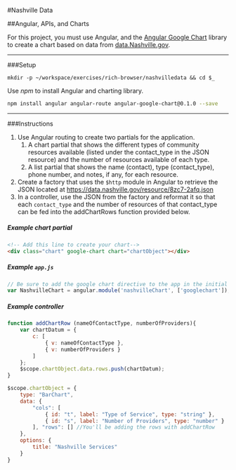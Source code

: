 #Nashville Data

##Angular, APIs, and Charts

For this project, you must use Angular, and the [Angular Google Chart](http://angular-google-chart.github.io/angular-google-chart/docs/latest/guides/getting-started/) library to create a chart based on data from [data.Nashville.gov](http://data.nashville.gov).

------
###Setup
```
mkdir -p ~/workspace/exercises/rich-browser/nashvilledata && cd $_
```

Use *npm* to install Angular and charting library.

```bash
npm install angular angular-route angular-google-chart@0.1.0 --save
```

------
###Instructions

1. Use Angular routing to create two partials for the application.
    1. A chart partial that shows the different types of community resources available (listed under the contact_type in the JSON resource) and the number of resources available of each type.
    1. A list partial that shows the name (contact), type (contact_type), phone number, and notes, if any, for each resource. 
1. Create a factory that uses the `$http` module in Angular to retrieve the JSON located at https://data.nashville.gov/resource/8zc7-2afq.json
1. In a controller, use the JSON from the factory and reformat it so that each `contact_type` and the number of resources of that contact_type can be fed into the addChartRows function provided below.

##### Example chart partial

```html
<!-- Add this line to create your chart-->
<div class="chart" google-chart chart="chartObject"></div> 
```

##### Example `app.js`

```js
// Be sure to add the google chart directive to the app in the initial declaration
var NashvilleChart = angular.module('nashvilleChart', ['googlechart']); 
```

##### Example controller

```js
function addChartRow (nameOfContactType, numberOfProviders){
    var chartDatum = {
        c: [
            { v: nameOfContactType },
            { v: numberOfProviders }
        ]
    };
    $scope.chartObject.data.rows.push(chartDatum);
}

$scope.chartObject = {
	type: "BarChart",
	data: {
        "cols": [
            { id: "t", label: "Type of Service", type: "string" },
            { id: "s", label: "Number of Providers", type: "number" }
        ], "rows": [] //You'll be adding the rows with addChartRow
    },
    options: {
        title: "Nashville Services"
    }
}
```
